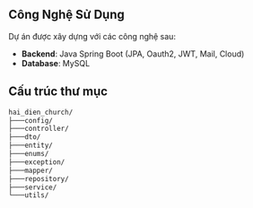 ## Công Nghệ Sử Dụng

Dự án được xây dựng với các công nghệ sau:

- **Backend**: Java Spring Boot (JPA, Oauth2, JWT, Mail, Cloud)
- **Database**: MySQL

## Cấu trúc thư mục

```bash
hai_dien_church/
├───config/ 
├───controller/
├───dto/
├───entity/
├───enums/
├───exception/
├───mapper/
├───repository/
├───service/  
└───utils/ 
```  
